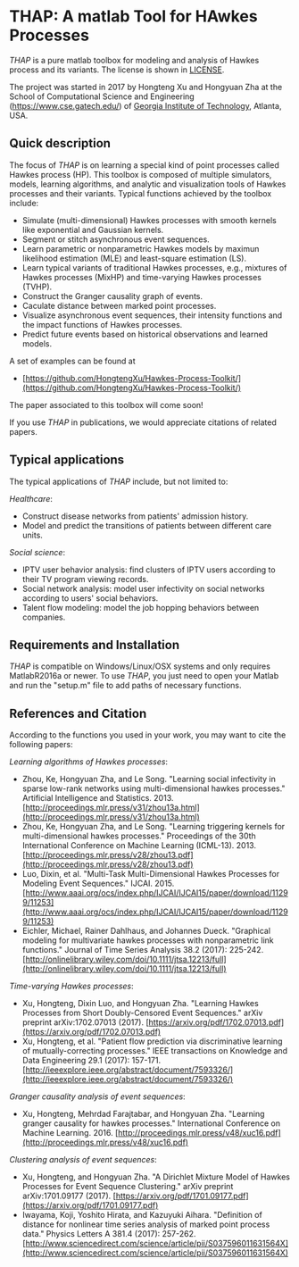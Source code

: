 # THAP: A matlab Tool for HAwkes Processes

_THAP_ is a pure matlab toolbox for modeling and analysis of Hawkes process and its variants. The license is shown in [LICENSE](LICENSE).

The project was started in 2017 by Hongteng Xu and Hongyuan Zha at the School of Computational Science and Engineering (https://www.cse.gatech.edu/) of [Georgia Institute of Technology](http://www.gatech.edu/), Atlanta, USA. 

## Quick description

The focus of _THAP_ is on learning a special kind of point processes called Hawkes process (HP). 
This toolbox is composed of multiple simulators, models, learning algorithms, and analytic and visualization tools of Hawkes processes and their variants. 
Typical functions achieved by the toolbox include:

- Simulate (multi-dimensional) Hawkes processes with smooth kernels like exponential and Gaussian kernels. 
- Segment or stitch asynchronous event sequences.
- Learn parametric or nonparametric Hawkes models by maximun likelihood estimation (MLE) and least-square estimation (LS).
- Learn typical variants of traditional Hawkes processes, e.g., mixtures of Hawkes processes (MixHP) and time-varying Hawkes processes (TVHP).
- Construct the Granger causality graph of events.
- Caculate distance between marked point processes.
- Visualize asynchronous event sequences, their intensity functions and the impact functions of Hawkes processes.
- Predict future events based on historical observations and learned models.

A set of examples can be found at 
- [https://github.com/HongtengXu/Hawkes-Process-Toolkit/](https://github.com/HongtengXu/Hawkes-Process-Toolkit/) 

The paper associated to this toolbox will come soon! 

If you use _THAP_ in publications, we would appreciate citations of related papers.

## Typical applications

The typical applications of _THAP_ include, but not limited to:

_Healthcare_: 
* Construct disease networks from patients' admission history.
* Model and predict the transitions of patients between different care units.
   
_Social science_:
* IPTV user behavior analysis: find clusters of IPTV users according to their TV program viewing records. 
* Social network analysis: model user infectivity on social networks according to users' social behaviors. 
* Talent flow modeling: model the job hopping behaviors between companies.

## Requirements and Installation

_THAP_ is compatible on Windows/Linux/OSX systems and only requires MatlabR2016a or newer. 
To use _THAP_, you just need to open your Matlab and run the "setup.m" file to add paths of necessary functions.


## References and Citation

According to the functions you used in your work, you may want to cite the following papers:

_Learning algorithms of Hawkes processes_:
* Zhou, Ke, Hongyuan Zha, and Le Song. "Learning social infectivity in sparse low-rank networks using multi-dimensional hawkes processes." Artificial Intelligence and Statistics. 2013. [http://proceedings.mlr.press/v31/zhou13a.html](http://proceedings.mlr.press/v31/zhou13a.html)
* Zhou, Ke, Hongyuan Zha, and Le Song. "Learning triggering kernels for multi-dimensional hawkes processes." Proceedings of the 30th International Conference on Machine Learning (ICML-13). 2013. [http://proceedings.mlr.press/v28/zhou13.pdf](http://proceedings.mlr.press/v28/zhou13.pdf)
* Luo, Dixin, et al. "Multi-Task Multi-Dimensional Hawkes Processes for Modeling Event Sequences." IJCAI. 2015.[http://www.aaai.org/ocs/index.php/IJCAI/IJCAI15/paper/download/11299/11253](http://www.aaai.org/ocs/index.php/IJCAI/IJCAI15/paper/download/11299/11253)
* Eichler, Michael, Rainer Dahlhaus, and Johannes Dueck. "Graphical modeling for multivariate hawkes processes with nonparametric link functions." Journal of Time Series Analysis 38.2 (2017): 225-242. [http://onlinelibrary.wiley.com/doi/10.1111/jtsa.12213/full](http://onlinelibrary.wiley.com/doi/10.1111/jtsa.12213/full)

_Time-varying Hawkes processes_: 
* Xu, Hongteng, Dixin Luo, and Hongyuan Zha. "Learning Hawkes Processes from Short Doubly-Censored Event Sequences." arXiv preprint arXiv:1702.07013 (2017). [https://arxiv.org/pdf/1702.07013.pdf](https://arxiv.org/pdf/1702.07013.pdf)
* Xu, Hongteng, et al. "Patient flow prediction via discriminative learning of mutually-correcting processes." IEEE transactions on Knowledge and Data Engineering 29.1 (2017): 157-171. [http://ieeexplore.ieee.org/abstract/document/7593326/](http://ieeexplore.ieee.org/abstract/document/7593326/)

_Granger causality analysis of event sequences_: 
* Xu, Hongteng, Mehrdad Farajtabar, and Hongyuan Zha. "Learning granger causality for hawkes processes." International Conference on Machine Learning. 2016. [http://proceedings.mlr.press/v48/xuc16.pdf](http://proceedings.mlr.press/v48/xuc16.pdf)

_Clustering analysis of event sequences_:
* Xu, Hongteng, and Hongyuan Zha. "A Dirichlet Mixture Model of Hawkes Processes for Event Sequence Clustering." arXiv preprint arXiv:1701.09177 (2017). [https://arxiv.org/pdf/1701.09177.pdf](https://arxiv.org/pdf/1701.09177.pdf)
* Iwayama, Koji, Yoshito Hirata, and Kazuyuki Aihara. "Definition of distance for nonlinear time series analysis of marked point process data." Physics Letters A 381.4 (2017): 257-262. [http://www.sciencedirect.com/science/article/pii/S037596011631564X](http://www.sciencedirect.com/science/article/pii/S037596011631564X)
